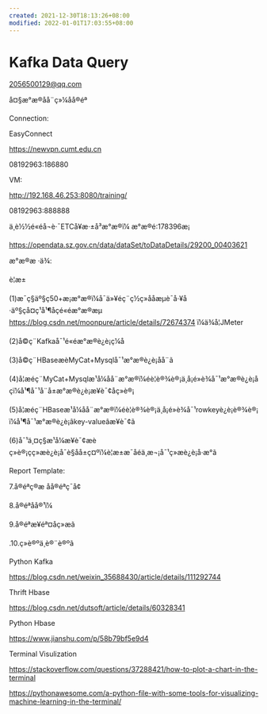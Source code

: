 ```yaml
---
created: 2021-12-30T18:13:26+08:00
modified: 2022-01-01T17:03:55+08:00
---
```


# Kafka Data Query

2056500129@qq.com

å¤§æ°æ®å­å¨ç»¼åå®éª

Connection:

EasyConnect

https://newvpn.cumt.edu.cn

08192963:186880

VM:

http://192.168.46.253:8080/training/

08192963:888888

ä¸è½½é«éå¬è·¯ETCå¥æ·±å³æ°æ®ï¼ æ°æ®é:178396æ¡

https://opendata.sz.gov.cn/data/dataSet/toDataDetails/29200_00403621

æ°æ®æ ·ä¾:

è¦æ±

(1)æ¯ç§äº§ç50+æ¡æ°æ®ï¼å¯ä»¥éç¨ç½ç»ååæµè¯å·¥å·äº§çå¤ç¹å¹¶åçé«éæ°æ®æµ
https://blog.csdn.net/moonpure/article/details/72674374
ï¼ä¾å¦JMeter

(2)å©ç¨Kafkaå¯¹é«éæ°æ®è¿è¡ç¼å­

(3)å©ç¨HBaseæèMyCat+Mysqlå¯¹æ°æ®è¿è¡å­å¨ã

(4)å¦æéç¨MyCat+Mysqlæ¹å¼å­å¨æ°æ®ï¼éè¦è®¾è®¡ä¸å¡é»è¾å¯¹æ°æ®è¿è¡åçï¼å¹¶å¯¹å¨å±æ°æ®è¿è¡æ¥è¯¢åç»è®¡

(5)å¦æéç¨HBaseæ¹å¼å­å¨æ°æ®ï¼éè¦è®¾è®¡ä¸å¡é»è¾å¯¹rowkeyè¿è¡è®¾è®¡ï¼å¹¶å¯¹æ°æ®è¿è¡âkey-valueâæ¥è¯¢ã

(6)å¯¹ä¸¤ç§æ¹å¼æ¥è¯¢æèç»è®¡çç»æè¿è¡å¯è§åå±ç¤ºï¼è¦æ±æ¯åéä¸æ¬¡å¯¹ç»æè¿è¡å·æ°ã

Report Template:

7.å®éªç®æ åå®éªç¯å¢

8.å®éªåå®¹ï¼

9.å®éªæ­¥éª¤åç»æã

.10.ç»è®ºä¸è®¨è®ºã

Python Kafka

https://blog.csdn.net/weixin_35688430/article/details/111292744

Thrift Hbase

https://blog.csdn.net/dutsoft/article/details/60328341

Python Hbase

https://www.jianshu.com/p/58b79bf5e9d4

Terminal Visulization

https://stackoverflow.com/questions/37288421/how-to-plot-a-chart-in-the-terminal

https://pythonawesome.com/a-python-file-with-some-tools-for-visualizing-machine-learning-in-the-terminal/

